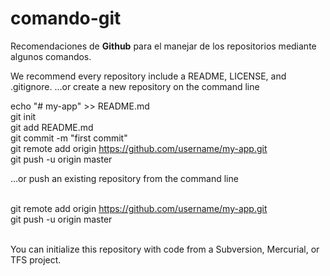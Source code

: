 # comando-git
Recomendaciones de <b>Github</b> para el manejar de los repositorios mediante algunos comandos.


We recommend every repository include a README, LICENSE, and .gitignore.
…or create a new repository on the command line

echo "# my-app" >> README.md <br>
git init <br>
git add README.md<br>
git commit -m "first commit"<br>
git remote add origin https://github.com/username/my-app.git<br>
git push -u origin master<br>

…or push an existing repository from the command line<br><br>

git remote add origin https://github.com/username/my-app.git<br>
git push -u origin master<br><br>

You can initialize this repository with code from a Subversion, Mercurial, or TFS project.

